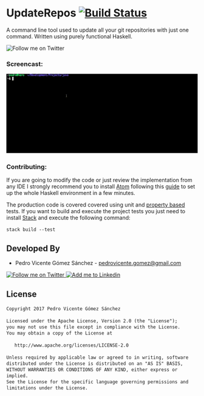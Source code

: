 # UpdateRepos [![Build Status](https://travis-ci.org/pedrovgs/UpdateRepos.svg?branch=master)](https://travis-ci.org/pedrovgs/UpdateRepos)

A command line tool used to update all your git repositories with just one command. Written using purely functional Haskell.

<img alt="Follow me on Twitter" src="https://upload.wikimedia.org/wikipedia/commons/thumb/1/1c/Haskell-Logo.svg/245px-Haskell-Logo.svg.png" height="60" width="82"/>

### Screencast:

![screencast](./art/screencast.gif)

### Contributing:

If you are going to modify the code or just review the implementation from any IDE I strongly recommend you to install [Atom](https://atom.io/) following this [guide](https://github.com/simonmichael/haskell-atom-setup) to set up the whole Haskell environment in a few minutes.

The production code is covered covered using unit and [property based](https://en.wikipedia.org/wiki/QuickCheck) tests. If you want to build and execute the project tests you just need to install [Stack](https://docs.haskellstack.org/en/stable/README/) and execute the following command:

```
stack build --test
```

Developed By
------------

* Pedro Vicente Gómez Sánchez - <pedrovicente.gomez@gmail.com>

<a href="https://twitter.com/pedro_g_s">
  <img alt="Follow me on Twitter" src="https://image.freepik.com/iconos-gratis/twitter-logo_318-40209.jpg" height="60" width="60"/>
</a>
<a href="https://es.linkedin.com/in/pedrovgs">
  <img alt="Add me to Linkedin" src="https://image.freepik.com/iconos-gratis/boton-del-logotipo-linkedin_318-84979.png" height="60" width="60"/>
</a>

License
-------

    Copyright 2017 Pedro Vicente Gómez Sánchez

    Licensed under the Apache License, Version 2.0 (the "License");
    you may not use this file except in compliance with the License.
    You may obtain a copy of the License at

       http://www.apache.org/licenses/LICENSE-2.0

    Unless required by applicable law or agreed to in writing, software
    distributed under the License is distributed on an "AS IS" BASIS,
    WITHOUT WARRANTIES OR CONDITIONS OF ANY KIND, either express or implied.
    See the License for the specific language governing permissions and
    limitations under the License.
